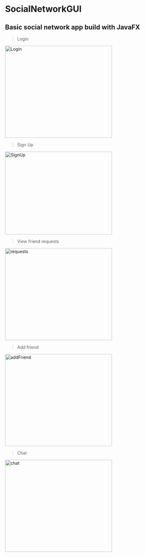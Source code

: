 # SocialNetworkGUI
## Basic social network app build with JavaFX  
> Login  
<img src="https://user-images.githubusercontent.com/92650251/225723898-23106bcf-6e8a-46fb-b624-d46afb9a0cdd.png" width="350" height="300" alt="Login">

>Sign Up
<img src="https://user-images.githubusercontent.com/92650251/225725943-0faa2cf9-e4a8-4d4c-8625-88ae4dcf27c9.png" alt="SignUp" width="350" height="270">

> View friend requests
<img src="https://user-images.githubusercontent.com/92650251/225726288-6e51c830-8582-460b-bf6d-2a4d9e3fd434.png" alt="requests" width="350" height="300">

> Add friend
<img src="https://user-images.githubusercontent.com/92650251/225726683-00702b90-e2e4-43df-aedc-eff8893ccb05.png" alt="addFriend" width="350" height="300">

> Chat
<img src="https://user-images.githubusercontent.com/92650251/225726961-f705d3f7-25c6-44dd-9b27-4fe6d90ddc92.png" alt="chat" width="350" height="300">


